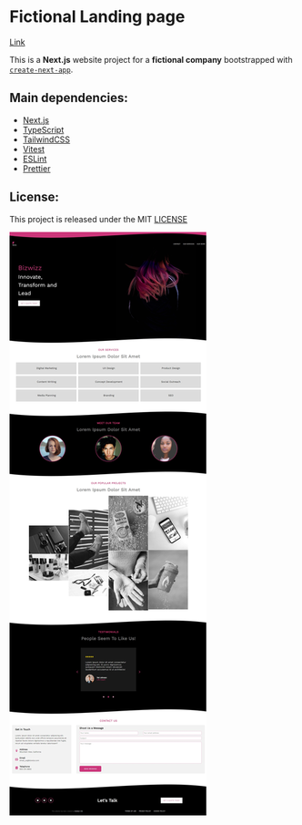 # Fictional Landing page

[Link](https://bizwizz.vercel.app/ 'Click to enter')

This is a **Next.js** website project for a **fictional company** bootstrapped with [`create-next-app`](https://github.com/vercel/next.js/tree/canary/packages/create-next-app).

## Main dependencies:
- [Next.js](https://nextjs.org/ 'Next.js')
- [TypeScript](https://www.typescriptlang.org/ 'TypeScript')
- [TailwindCSS](https://tailwindcss.com/ 'TailwindCSS')
- [Vitest](https://vitest.dev/ 'Vitest')
- [ESLint](https://eslint.org/ 'ESLint')
- [Prettier](https://prettier.io/ 'Prettier')

## License:
This project is released under the MIT [LICENSE](/LICENSE 'License')

![Bizwizz screenshot](/screenshot.jpeg "Bizwizz screenshot")
